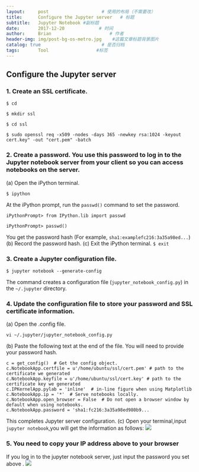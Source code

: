 ```yaml
---
layout:     post                    # 使用的布局（不需要改）
title:      Configure the Jupyter server   # 标题 
subtitle:   Jupyter Notebook #副标题
date:       2017-12-20             # 时间
author:     Brian                      # 作者
header-img: img/post-bg-os-metro.jpg    #这篇文章标题背景图片
catalog: true                       # 是否归档
tags:       Tool                  #标签
---
```


## Configure the Jupyter server

### 1. Create an SSL certificate.

  `$ cd`
  
  `$ mkdir ssl`
  
  `$ cd ssl`
  
  `$ sudo openssl req -x509 -nodes -days 365 -newkey rsa:1024 -keyout cert.key" -out "cert.pem" -batch`
  

### 2. Create a password. You use this password to log in to the Jupyter notebook server from your client so you can access notebooks on the server.
  (a) Open the iPython terminal.

  `$ ipython`
  
  At the iPython prompt, run the `passwd()` command to set the password. 

  `iPythonPrompt> from IPython.lib import passwd `
  
  `iPythonPrompt> passwd()`
  
  You get the password hash (For example, `sha1:examplefc216:3a35a98ed...`)
  (b) Record the password hash.
  (c) Exit the iPython terminal.
  `$ exit`

### 3. Create a Jupyter configuration file. 
`$ jupyter notebook --generate-config `

The command creates a configuration file (`jupyter_notebook_config.py`) in the `~/.jupyter` directory. 

### 4. Update the configuration file to store your password and SSL certificate information. 
  (a) Open the .config file.

  `vi ~/.jupyter/jupyter_notebook_config.py`


  (b) Paste the following text at the end of the file. You will need to provide your password hash. 

  ```
  c = get_config()  # Get the config object.
  c.NotebookApp.certfile = u'/home/ubuntu/ssl/cert.pem' # path to the certificate we generated
  c.NotebookApp.keyfile = u'/home/ubuntu/ssl/cert.key' # path to the certificate key we generated
  c.IPKernelApp.pylab = 'inline'  # in-line figure when using Matplotlib
  c.NotebookApp.ip = '*'  # Serve notebooks locally.
  c.NotebookApp.open_browser = False  # Do not open a browser window by default when using notebooks.
  c.NotebookApp.password = 'sha1:fc216:3a35a98ed980b9...
  ```

  This completes Jupyter server configuration.
  (c) Open your terminal,input `jupyter notebook`,you will get the information as follows:
  ![](http://ww1.sinaimg.cn/large/006zLtEmgy1fqaqziawf9j30u803bq3m.jpg)

### 5. You need to copy your IP address above to your browser

If you log in to the jupyter notebook server, just input the password you set above . 
![](http://ww1.sinaimg.cn/large/006zLtEmgy1fqar87m4chj30nm046a9w.jpg)
